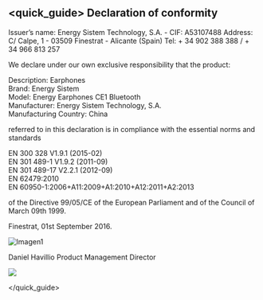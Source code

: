 ## <quick_guide> Declaration of conformity

Issuer’s name: Energy Sistem Technology, S.A. - CIF: A53107488
Address: C/ Calpe, 1 - 03509 Finestrat - Alicante (Spain)
Tel: + 34 902 388 388  / + 34 966 813 257

We declare under our own exclusive responsibility that the product:

Description: Earphones <br/>
Brand: Energy Sistem <br/>
Model: Energy Earphones CE1 Bluetooth <br/>
Manufacturer: Energy Sistem Technology, S.A. <br/>
Manufacturing Country:  China <br/>

referred to in this declaration is in compliance with the essential norms and standards

EN 300 328 V1.9.1 (2015-02) <br/>
EN 301 489-1 V1.9.2 (2011-09) <br/>
EN 301 489-17 V2.2.1 (2012-09) <br/>
EN 62479:2010 <br/>
EN 60950-1:2006+A11:2009+A1:2010+A12:2011+A2:2013 <br/>

of the Directive 99/05/CE of the European Parliament and of the Council of March 09th 1999.

Finestrat, 01st September 2016.

![Imagen1](http://static.energysistem.com/images/manuals/42178/574c726744d98.jpg)

Daniel Havillio
Product Management Director

![](http://static.energysistem.com/images/manuals/39052/54887c2a4f567.jpg)

</quick_guide>

